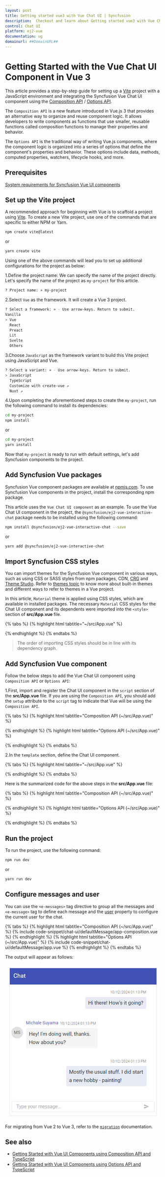 ```yaml
---
layout: post
title: Getting started vue3 with Vue Chat UI | Syncfusion
description:  Checkout and learn about Getting started vue3 with Vue Chat UI component of Syncfusion Essential JS 2 and more details.
control: Chat UI
platform: ej2-vue
documentation: ug
domainurl: ##DomainURL##
---
```


# Getting Started with the Vue Chat UI Component in Vue 3

This article provides a step-by-step guide for setting up a [Vite](https://vitejs.dev/) project with a JavaScript environment and integrating the Syncfusion Vue Chat UI component using the [Composition API](https://vuejs.org/guide/introduction.html#composition-api) / [Options API](https://vuejs.org/guide/introduction.html#options-api).

The `Composition API` is a new feature introduced in Vue.js 3 that provides an alternative way to organize and reuse component logic. It allows developers to write components as functions that use smaller, reusable functions called composition functions to manage their properties and behavior.

The `Options API` is the traditional way of writing Vue.js components, where the component logic is organized into a series of options that define the component's properties and behavior. These options include data, methods, computed properties, watchers, lifecycle hooks, and more.

## Prerequisites

[System requirements for Syncfusion Vue UI components](https://ej2.syncfusion.com/vue/documentation/system-requirements/)

## Set up the Vite project

A recommended approach for beginning with Vue is to scaffold a project using [Vite](https://vitejs.dev/). To create a new Vite project, use one of the commands that are specific to either NPM or Yarn.

```bash
npm create vite@latest
```

or

```bash
yarn create vite
```

Using one of the above commands will lead you to set up additional configurations for the project as below:

1.Define the project name: We can specify the name of the project directly. Let's specify the name of the project as `my-project` for this article.

```bash
? Project name: » my-project
```

2.Select `Vue` as the framework. It will create a Vue 3 project.

```bash
? Select a framework: » - Use arrow-keys. Return to submit.
Vanilla
> Vue
  React
  Preact
  Lit
  Svelte
  Others
```

3.Choose `JavaScript` as the framework variant to build this Vite project using JavaScript and Vue.

```bash
? Select a variant: » - Use arrow-keys. Return to submit.
> JavaScript
  TypeScript
  Customize with create-vue ↗
  Nuxt ↗
```

4.Upon completing the aforementioned steps to create the `my-project`, run the following command to install its dependencies:

```bash
cd my-project
npm install
```

or

```bash
cd my-project
yarn install
```

Now that `my-project` is ready to run with default settings, let's add Syncfusion components to the project.

## Add Syncfusion Vue packages

Syncfusion Vue component packages are available at [npmjs.com](https://www.npmjs.com/search?q=ej2-vue). To use Syncfusion Vue components in the project, install the corresponding npm package.

This article uses the `Vue Chat UI component` as an example. To use the Vue Chat UI component in the project, the `@syncfusion/ej2-vue-interactive-chat` package needs to be installed using the following command:

```bash
npm install @syncfusion/ej2-vue-interactive-chat --save
```

or

```bash
yarn add @syncfusion/ej2-vue-interactive-chat
```

## Import Syncfusion CSS styles

You can import themes for the Syncfusion Vue component in various ways, such as using CSS or SASS styles from npm packages, CDN, [CRG](https://ej2.syncfusion.com/javascript/documentation/common/custom-resource-generator/) and [Theme Studio](https://ej2.syncfusion.com/vue/documentation/appearance/theme-studio/). Refer to [themes topic](https://ej2.syncfusion.com/vue/documentation/appearance/theme/) to know more about built-in themes and different ways to refer to themes in a Vue project.

In this article, `Material` theme is applied using CSS styles, which are available in installed packages. The necessary `Material` CSS styles for the Chat UI component and its dependents were imported into the `<style>` section of **src/App.vue** file.

{% tabs %}
{% highlight html tabtitle="~/src/App.vue" %}

<style>
@import "../node_modules/@syncfusion/ej2-base/styles/material.css";
@import "../node_modules/@syncfusion/ej2-inputs/styles/material.css";
@import "../node_modules/@syncfusion/ej2-navigations/styles/material.css";
@import "../node_modules/@syncfusion/ej2-buttons/styles/material.css";
@import "../node_modules/@syncfusion/ej2-popups/styles/material.css";
@import "../node_modules/@syncfusion/ej2-interactive-chat/styles/material.css";
</style>

{% endhighlight %}
{% endtabs %}

> The order of importing CSS styles should be in line with its dependency graph.

## Add Syncfusion Vue component

Follow the below steps to add the Vue Chat UI component using `Composition API` or `Options API`:

1.First, import and register the Chat UI component in the `script` section of the **src/App.vue** file. If you are using the `Composition API`, you should add the `setup` attribute to the `script` tag to indicate that Vue will be using the `Composition API`.

{% tabs %}
{% highlight html tabtitle="Composition API (~/src/App.vue)" %}

<script setup>
  import { ChatUIComponent as EjsChatui } from "@syncfusion/ej2-vue-interactive-chat";
</script>

{% endhighlight %}
{% highlight html tabtitle="Options API (~/src/App.vue)" %}

<script>
import { ChatUIComponent } from "@syncfusion/ej2-vue-interactive-chat";

export default {
  components: {
    'ejs-chatui': ChatUIComponent
  },
  data () {
    return {
    }
  }
}
</script>

{% endhighlight %}
{% endtabs %}

2.In the `template` section, define the Chat UI component.

{% tabs %}
{% highlight html tabtitle="~/src/App.vue" %}

<template>
    <div class="control_wrapper">
      <ejs-chatui></ejs-chatui>
    </div>
</template>

{% endhighlight %}
{% endtabs %}

Here is the summarized code for the above steps in the **src/App.vue** file:

{% tabs %}
{% highlight html tabtitle="Composition API (~/src/App.vue)" %}

<template>
  <div class="control_wrapper">
    <ejs-chatui></ejs-chatui>
  </div>
</template>

<script setup>
  import { ChatUIComponent as EjsChatui } from "@syncfusion/ej2-vue-interactive-chat";
</script>

<style>
  @import "../node_modules/@syncfusion/ej2-base/styles/material.css";
  @import "../node_modules/@syncfusion/ej2-inputs/styles/material.css";
  @import "../node_modules/@syncfusion/ej2-navigations/styles/material.css";
  @import "../node_modules/@syncfusion/ej2-buttons/styles/material.css";
  @import "../node_modules/@syncfusion/ej2-popups/styles/material.css";
  @import "../node_modules/@syncfusion/ej2-interactive-chat/styles/material.css";
</style>

{% endhighlight %}
{% highlight html tabtitle="Options API (~/src/App.vue)" %}

<template>
  <div class="control_wrapper">
    <ejs-chatui></ejs-chatui>
  </div>
</template>
<script>
  import { ChatUIComponent } from "@syncfusion/ej2-vue-interactive-chat";
  //Component registeration
  export default {
    name: "App",
    components: {
      'ejs-chatui': ChatUIComponent
    }, 
    data () {
      return {
      }
    }
  }
</script>
<style>
  @import "../node_modules/@syncfusion/ej2-base/styles/material.css";
  @import "../node_modules/@syncfusion/ej2-inputs/styles/material.css";
  @import "../node_modules/@syncfusion/ej2-navigations/styles/material.css";
  @import "../node_modules/@syncfusion/ej2-buttons/styles/material.css";
  @import "../node_modules/@syncfusion/ej2-popups/styles/material.css";
  @import "../node_modules/@syncfusion/ej2-interactive-chat/styles/material.css";
</style>

{% endhighlight %}
{% endtabs %}

## Run the project

To run the project, use the following command:

```bash
npm run dev
```

or

```bash
yarn run dev
```

## Configure messages and user

You can use the `<e-messages>` tag directive to group all the messages and `<e-message>` tag to define each message and the [user](../api/chat-ui/user/) property to configure the current user for the chat.

{% tabs %}
{% highlight html tabtitle="Composition API (~/src/App.vue)" %}
{% include code-snippet/chat-ui/defaultMessage/app-composition.vue %}
{% endhighlight %}
{% highlight html tabtitle="Options API (~/src/App.vue)" %}
{% include code-snippet/chat-ui/defaultMessage/app.vue %}
{% endhighlight %}
{% endtabs %}

The output will appear as follows:

![Output](./images/defaultMessageSample.png)

For migrating from Vue 2 to Vue 3, refer to the [`migration`](https://ej2.syncfusion.com/vue/documentation/getting-started/vue3-tutorial/#migration-from-vue-2-to-vue-3) documentation.

## See also

* [Getting Started with Vue UI Components using Composition API and TypeScript](../getting-started/vue-3-ts-composition.md)
* [Getting Started with Vue UI Components using Options API and TypeScript](../getting-started/vue-3-ts-options.md)
